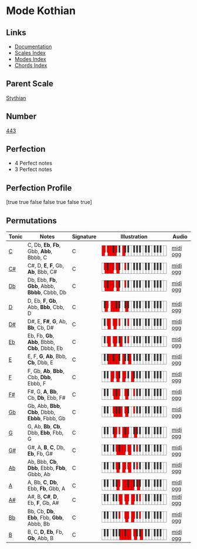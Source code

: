 # Mode Kothian

## Links

- [Documentation](index.md)
- [Scales Index](Scales.md)
- [Modes Index](Modes.md)
- [Chords Index](Chords.md)

## Parent Scale

[Stythian](ScaleStythian.md)

## Number

[443](https://ianring.com/musictheory/scales/443)

## Perfection

- 4 Perfect notes
- 3 Perfect notes

## Perfection Profile

[true true false false true false true]

## Permutations

| Tonic | Notes | Signature | Illustration | Audio |
|-------|-------|-----------|--------------|-------|
| [C](ModeCNaturalKothian.md) | C, Db, **Eb**, **Fb**, Gbb, **Abb**, Bbbb, C | C | ![CNaturalKothian](ModeCNaturalKothian.png) | [midi](ModeCNaturalKothian.mid) [ogg](ModeCNaturalKothian.ogg) |
| [C#](ModeCSharpKothian.md) | C#, D, **E**, **F**, Gb, **Ab**, Bbb, C# | C | ![CSharpKothian](ModeCSharpKothian.png) | [midi](ModeCSharpKothian.mid) [ogg](ModeCSharpKothian.ogg) |
| [Db](ModeDFlatKothian.md) | Db, Ebb, **Fb**, **Gbb**, Abbb, **Bbbb**, Cbbb, Db | C | ![DFlatKothian](ModeDFlatKothian.png) | [midi](ModeDFlatKothian.mid) [ogg](ModeDFlatKothian.ogg) |
| [D](ModeDNaturalKothian.md) | D, Eb, **F**, **Gb**, Abb, **Bbb**, Cbb, D | C | ![DNaturalKothian](ModeDNaturalKothian.png) | [midi](ModeDNaturalKothian.mid) [ogg](ModeDNaturalKothian.ogg) |
| [D#](ModeDSharpKothian.md) | D#, E, **F#**, **G**, Ab, **Bb**, Cb, D# | C | ![DSharpKothian](ModeDSharpKothian.png) | [midi](ModeDSharpKothian.mid) [ogg](ModeDSharpKothian.ogg) |
| [Eb](ModeEFlatKothian.md) | Eb, Fb, **Gb**, **Abb**, Bbbb, **Cbb**, Dbbb, Eb | C | ![EFlatKothian](ModeEFlatKothian.png) | [midi](ModeEFlatKothian.mid) [ogg](ModeEFlatKothian.ogg) |
| [E](ModeENaturalKothian.md) | E, F, **G**, **Ab**, Bbb, **Cb**, Dbb, E | C | ![ENaturalKothian](ModeENaturalKothian.png) | [midi](ModeENaturalKothian.mid) [ogg](ModeENaturalKothian.ogg) |
| [F](ModeFNaturalKothian.md) | F, Gb, **Ab**, **Bbb**, Cbb, **Dbb**, Ebbb, F | C | ![FNaturalKothian](ModeFNaturalKothian.png) | [midi](ModeFNaturalKothian.mid) [ogg](ModeFNaturalKothian.ogg) |
| [F#](ModeFSharpKothian.md) | F#, G, **A**, **Bb**, Cb, **Db**, Ebb, F# | C | ![FSharpKothian](ModeFSharpKothian.png) | [midi](ModeFSharpKothian.mid) [ogg](ModeFSharpKothian.ogg) |
| [Gb](ModeGFlatKothian.md) | Gb, Abb, **Bbb**, **Cbb**, Dbbb, **Ebbb**, Fbbb, Gb | C | ![GFlatKothian](ModeGFlatKothian.png) | [midi](ModeGFlatKothian.mid) [ogg](ModeGFlatKothian.ogg) |
| [G](ModeGNaturalKothian.md) | G, Ab, **Bb**, **Cb**, Dbb, **Ebb**, Fbb, G | C | ![GNaturalKothian](ModeGNaturalKothian.png) | [midi](ModeGNaturalKothian.mid) [ogg](ModeGNaturalKothian.ogg) |
| [G#](ModeGSharpKothian.md) | G#, A, **B**, **C**, Db, **Eb**, Fb, G# | C | ![GSharpKothian](ModeGSharpKothian.png) | [midi](ModeGSharpKothian.mid) [ogg](ModeGSharpKothian.ogg) |
| [Ab](ModeAFlatKothian.md) | Ab, Bbb, **Cb**, **Dbb**, Ebbb, **Fbb**, Gbbb, Ab | C | ![AFlatKothian](ModeAFlatKothian.png) | [midi](ModeAFlatKothian.mid) [ogg](ModeAFlatKothian.ogg) |
| [A](ModeANaturalKothian.md) | A, Bb, **C**, **Db**, Ebb, **Fb**, Gbb, A | C | ![ANaturalKothian](ModeANaturalKothian.png) | [midi](ModeANaturalKothian.mid) [ogg](ModeANaturalKothian.ogg) |
| [A#](ModeASharpKothian.md) | A#, B, **C#**, **D**, Eb, **F**, Gb, A# | C | ![ASharpKothian](ModeASharpKothian.png) | [midi](ModeASharpKothian.mid) [ogg](ModeASharpKothian.ogg) |
| [Bb](ModeBFlatKothian.md) | Bb, Cb, **Db**, **Ebb**, Fbb, **Gbb**, Abbb, Bb | C | ![BFlatKothian](ModeBFlatKothian.png) | [midi](ModeBFlatKothian.mid) [ogg](ModeBFlatKothian.ogg) |
| [B](ModeBNaturalKothian.md) | B, C, **D**, **Eb**, Fb, **Gb**, Abb, B | C | ![BNaturalKothian](ModeBNaturalKothian.png) | [midi](ModeBNaturalKothian.mid) [ogg](ModeBNaturalKothian.ogg) |
